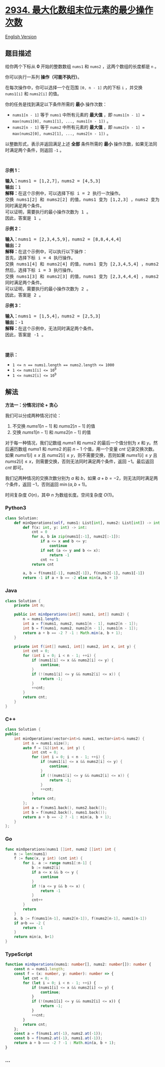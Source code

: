 # [2934. 最大化数组末位元素的最少操作次数](https://leetcode.cn/problems/minimum-operations-to-maximize-last-elements-in-arrays)

[English Version](/solution/2900-2999/2934.Minimum%20Operations%20to%20Maximize%20Last%20Elements%20in%20Arrays/README_EN.md)

## 题目描述

<!-- 这里写题目描述 -->

<p>给你两个下标从 <strong>0</strong> 开始的整数数组 <code>nums1</code> 和 <code>nums2</code> ，这两个数组的长度都是 <code>n</code> 。</p>

<p>你可以执行一系列<strong> 操作（可能不执行）</strong>。</p>

<p>在每次操作中，你可以选择一个在范围 <code>[0, n - 1]</code> 内的下标 <code>i</code> ，并交换 <code>nums1[i]</code> 和 <code>nums2[i]</code> 的值。</p>

<p>你的任务是找到满足以下条件所需的 <strong>最小</strong> 操作次数：</p>

<ul>
	<li><code>nums1[n - 1]</code> 等于 <code>nums1</code> 中所有元素的 <strong>最大值</strong> ，即 <code>nums1[n - 1] = max(nums1[0], nums1[1], ..., nums1[n - 1])</code> 。</li>
	<li><code>nums2[n - 1]</code> 等于 <code>nums2</code> 中所有元素的 <strong>最大值</strong> ，即 <code>nums2[n - 1] = max(nums2[0], nums2[1], ..., nums2[n - 1])</code> 。</li>
</ul>

<p>以整数形式，表示并返回满足上述 <strong>全部</strong> 条件所需的 <strong>最小</strong> 操作次数，如果无法同时满足两个条件，则返回 <code>-1</code> 。</p>

<p>&nbsp;</p>

<p><strong class="example">示例 1：</strong></p>

<pre>
<strong>输入：</strong>nums1 = [1,2,7]，nums2 = [4,5,3]
<strong>输出：</strong>1
<strong>解释：</strong>在这个示例中，可以选择下标 i = 2 执行一次操作。
交换 nums1[2] 和 nums2[2] 的值，nums1 变为 [1,2,3] ，nums2 变为 [4,5,7] 。
同时满足两个条件。
可以证明，需要执行的最小操作次数为 1 。
因此，答案是 1 。
</pre>

<p><strong class="example">示例 2：</strong></p>

<pre>
<strong>输入：</strong>nums1 = [2,3,4,5,9]，nums2 = [8,8,4,4,4]
<strong>输出：</strong>2
<strong>解释：</strong>在这个示例中，可以执行以下操作：
首先，选择下标 i = 4 执行操作。
交换 nums1[4] 和 nums2[4] 的值，nums1 变为 [2,3,4,5,4] ，nums2 变为 [8,8,4,4,9] 。
然后，选择下标 i = 3 执行操作。
交换 nums1[3] 和 nums2[3] 的值，nums1 变为 [2,3,4,4,4] ，nums2 变为 [8,8,4,5,9] 。
同时满足两个条件。 
可以证明，需要执行的最小操作次数为 2 。 
因此，答案是 2 。
</pre>

<p><strong class="example">示例 3：</strong></p>

<pre>
<strong>输入：</strong>nums1 = [1,5,4]，nums2 = [2,5,3]
<strong>输出：</strong>-1
<strong>解释：</strong>在这个示例中，无法同时满足两个条件。
因此，答案是 -1 。
</pre>

<p>&nbsp;</p>

<p><strong>提示：</strong></p>

<ul>
	<li><code>1 &lt;= n == nums1.length == nums2.length &lt;= 1000</code></li>
	<li><code>1 &lt;= nums1[i] &lt;= 10<sup>9</sup></code></li>
	<li><code>1 &lt;= nums2[i] &lt;= 10<sup>9</sup></code></li>
</ul>

## 解法

<!-- 这里可写通用的实现逻辑 -->

**方法一：分情况讨论 + 贪心**

我们可以分成两种情况讨论：

1. 不交换 $nums1[n - 1]$ 和 $nums2[n - 1]$ 的值
1. 交换 $nums1[n - 1]$ 和 $nums2[n - 1]$ 的值

对于每一种情况，我们记数组 $nums1$ 和 $nums2$ 的最后一个值分别为 $x$ 和 $y$。然后遍历数组 $nums1$ 和 $nums2$ 的前 $n - 1$ 个值，用一个变量 $cnt$ 记录交换次数。如果 $nums1[i] \leq x$ 且 $nums2[i] \leq y$，则不需要交换，否则如果 $nums1[i] \leq y$ 且 $nums2[i] \leq x$，则需要交换，否则无法同时满足两个条件，返回 $-1$。最后返回 $cnt$ 即可。

我们记两种情况的交换次数分别为 $a$ 和 $b$，如果 $a + b = -2$，则无法同时满足两个条件，返回 $-1$，否则返回 $\min(a, b + 1)$。

时间复杂度 $O(n)$，其中 $n$ 为数组长度。空间复杂度 $O(1)$。

<!-- tabs:start -->

### **Python3**

<!-- 这里可写当前语言的特殊实现逻辑 -->

```python
class Solution:
    def minOperations(self, nums1: List[int], nums2: List[int]) -> int:
        def f(x: int, y: int) -> int:
            cnt = 0
            for a, b in zip(nums1[:-1], nums2[:-1]):
                if a <= x and b <= y:
                    continue
                if not (a <= y and b <= x):
                    return -1
                cnt += 1
            return cnt

        a, b = f(nums1[-1], nums2[-1]), f(nums2[-1], nums1[-1])
        return -1 if a + b == -2 else min(a, b + 1)
```

### **Java**

<!-- 这里可写当前语言的特殊实现逻辑 -->

```java
class Solution {
    private int n;

    public int minOperations(int[] nums1, int[] nums2) {
        n = nums1.length;
        int a = f(nums1, nums2, nums1[n - 1], nums2[n - 1]);
        int b = f(nums1, nums2, nums2[n - 1], nums1[n - 1]);
        return a + b == -2 ? -1 : Math.min(a, b + 1);
    }

    private int f(int[] nums1, int[] nums2, int x, int y) {
        int cnt = 0;
        for (int i = 0; i < n - 1; ++i) {
            if (nums1[i] <= x && nums2[i] <= y) {
                continue;
            }
            if (!(nums1[i] <= y && nums2[i] <= x)) {
                return -1;
            }
            ++cnt;
        }
        return cnt;
    }
}
```

### **C++**

```cpp
class Solution {
public:
    int minOperations(vector<int>& nums1, vector<int>& nums2) {
        int n = nums1.size();
        auto f = [&](int x, int y) {
            int cnt = 0;
            for (int i = 0; i < n - 1; ++i) {
                if (nums1[i] <= x && nums2[i] <= y) {
                    continue;
                }
                if (!(nums1[i] <= y && nums2[i] <= x)) {
                    return -1;
                }
                ++cnt;
            }
            return cnt;
        };
        int a = f(nums1.back(), nums2.back());
        int b = f(nums2.back(), nums1.back());
        return a + b == -2 ? -1 : min(a, b + 1);
    }
};
```

### **Go**

```go
func minOperations(nums1 []int, nums2 []int) int {
	n := len(nums1)
	f := func(x, y int) (cnt int) {
		for i, a := range nums1[:n-1] {
			b := nums2[i]
			if a <= x && b <= y {
				continue
			}
			if !(a <= y && b <= x) {
				return -1
			}
			cnt++
		}
		return
	}
	a, b := f(nums1[n-1], nums2[n-1]), f(nums2[n-1], nums1[n-1])
	if a+b == -2 {
		return -1
	}
	return min(a, b+1)
}
```

### **TypeScript**

```ts
function minOperations(nums1: number[], nums2: number[]): number {
    const n = nums1.length;
    const f = (x: number, y: number): number => {
        let cnt = 0;
        for (let i = 0; i < n - 1; ++i) {
            if (nums1[i] <= x && nums2[i] <= y) {
                continue;
            }
            if (!(nums1[i] <= y && nums2[i] <= x)) {
                return -1;
            }
            ++cnt;
        }
        return cnt;
    };
    const a = f(nums1.at(-1), nums2.at(-1));
    const b = f(nums2.at(-1), nums1.at(-1));
    return a + b === -2 ? -1 : Math.min(a, b + 1);
}
```

### **...**

```

```

<!-- tabs:end -->
